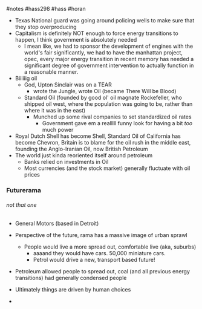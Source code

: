 #notes #hass298 #hass #horan

- Texas National guard was going around policing wells to make sure that they stop overproducing
- Capitalism is definitely NOT enough to force energy transitions to happen, I think government is absolutely needed
	- I mean like, we had to sponsor the development of engines with the world's fair significantly, we had to have the manhattan project, opec, every major energy transition in recent memory has needed a significant degree of government intervention to actually function in a reasonable manner. 
- Biiiiiig oil
	- God, Upton Sinclair was on a  TEAR
		- wrote the Jungle, wrote Oil (became There Will be Blood) 
	- Standard Oil (founded by good ol' oil magnate Rockefeller, who shipped oil west, where the population was going to be, rather than where it was in the east)
		- Munched up some rival companies to set standardized oil rates
			- Government gave em a realllll funny look for having a bit *too* much power
- Royal Dutch Shell has become Shell, Standard Oil of California has become Chevron, Britain is to blame for the oil rush in the middle east, founding the Anglo-Iranian Oil, now British Petroleum
- The world just kinda reoriented itself around petroleum
	- Banks relied on investments in Oil
	- Most currencies (and the stock market) generally fluctuate with oil prices

### Futurerama
###### not that one
- General Motors (based in Detroit) 
- Perspective of the future, rama has a massive image of urban sprawl
	- People would live a more spread out, comfortable live (aka, suburbs)
		- aaaand they would have cars. 50,000 miniature cars.
		- Petrol would drive a new, transport based future!



- Petroleum allowed people to spread out, coal (and all previous energy transitions) had generally condensed people
- Ultimately things are driven by human choices
- 